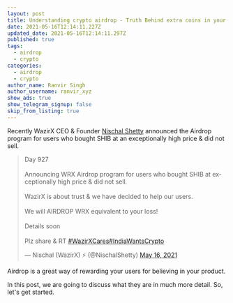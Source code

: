 ```yaml
---
layout: post
title: Understanding crypto airdrop - Truth Behind extra coins in your wallet
date: 2021-05-16T12:14:11.227Z
updated_date: 2021-05-16T12:14:11.297Z
published: true
tags:
  - airdrop
  - crypto
categories:
  - airdrop
  - crypto
author_name: Ranvir Singh
author_username: ranvir_xyz
show_ads: true
show_telegram_signup: false
skip_from_listing: true
---
```

Recently WazirX CEO & Founder [Nischal Shetty](https://twitter.com/NischalShetty) announced the Airdrop program for users who bought SHIB at an exceptionally high price & did not sell.

<blockquote class="twitter-tweet"><p lang="en" dir="ltr">Day 927<br><br>Announcing WRX Airdrop program for users who bought SHIB at exceptionally high price &amp; did not sell.<br><br>WazirX is about trust &amp; we have decided to help our users.<br><br>We will AIRDROP WRX equivalent to your loss!<br><br>Details soon<br><br>Plz share &amp; RT <a href="https://twitter.com/hashtag/WazirXCares?src=hash&amp;ref_src=twsrc%5Etfw">#WazirXCares</a><a href="https://twitter.com/hashtag/IndiaWantsCrypto?src=hash&amp;ref_src=twsrc%5Etfw">#IndiaWantsCrypto</a></p>&mdash; Nischal (WazirX) ⚡️ (@NischalShetty) <a href="https://twitter.com/NischalShetty/status/1393809844637880321?ref_src=twsrc%5Etfw">May 16, 2021</a></blockquote> <script async src="https://platform.twitter.com/widgets.js" charset="utf-8"></script>

Airdrop is a great way of rewarding your users for believing in your product.

In this post, we are going to discuss what they are in much more detail. So, let's get started.